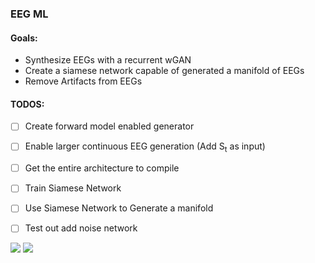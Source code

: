 ### EEG ML ###
#### Goals: ####
* Synthesize EEGs with a recurrent wGAN
* Create a siamese network capable of generated a manifold of EEGs
* Remove Artifacts from EEGs

#### TODOS: ####
- [ ] Create forward model enabled generator
- [ ] Enable larger continuous EEG generation (Add S<sub>t</sub> as input)
- [ ] Get the entire architecture to compile 
- [ ] Train Siamese Network
- [ ] Use Siamese Network to Generate a manifold
- [ ] Test out add noise network
  


<img src="https://github.com/DanielLongo/eegML/blob/master/ProjectPlan/pg1.png"/>
<img src="https://github.com/DanielLongo/eegML/blob/master/ProjectPlan/pg2.png"/>
